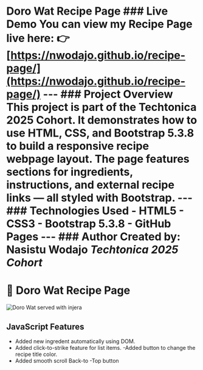 
# Doro Wat Recipe Page ###  Live Demo You can view my Recipe Page live here: 👉 [https://nwodajo.github.io/recipe-page/](https://nwodajo.github.io/recipe-page/) --- ###  Project Overview This project is part of the **Techtonica 2025 Cohort**. It demonstrates how to use **HTML, CSS, and Bootstrap 5.3.8** to build a responsive recipe webpage layout. The page features sections for ingredients, instructions, and external recipe links — all styled with Bootstrap. --- ###  Technologies Used - HTML5 - CSS3 - Bootstrap 5.3.8 - GitHub Pages --- ###  Author **Created by:** Nasistu Wodajo  _Techtonica 2025 Cohort_
# 🍲 Doro Wat Recipe Page

![Doro Wat served with injera](./doro-wat.jpg)
## JavaScript Features 
- Added new ingredent automatically using DOM.
- Added click-to-strike feature for list items.
-Added button to change the recipe title color.
- Added smooth scroll Back-to -Top button



